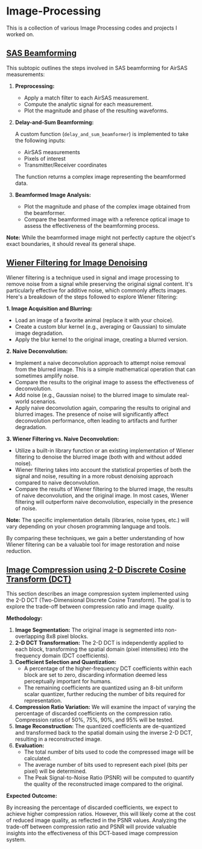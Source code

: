 # Image-Processing
This is a collection of  various Image Processing codes and projects I worked on. 

## [SAS Beamforming](https://github.com/MokshagnaRohit/Image-Processing-/blob/master/SAS%20Beamforming)
This subtopic outlines the steps involved in SAS beamforming for AirSAS measurements:

1. **Preprocessing:**
    * Apply a match filter to each AirSAS measurement.
    * Compute the analytic signal for each measurement.
    * Plot the magnitude and phase of the resulting waveforms.
2. **Delay-and-Sum Beamforming:**

   A custom function (`delay_and_sum_beamformer`) is implemented to take the following inputs:
     * AirSAS measurements
     * Pixels of interest
     * Transmitter/Receiver coordinates

   The function returns a complex image representing the beamformed data.
3. **Beamformed Image Analysis:**

    * Plot the magnitude and phase of the complex image obtained from the beamformer.
    * Compare the beamformed image with a reference optical image to assess the effectiveness of the beamforming process.

**Note:** While the beamformed image might not perfectly capture the object's exact boundaries, it should reveal its general shape.

## [Wiener Filtering for Image Denoising](https://github.com/MokshagnaRohit/Image-Processing-/tree/main/Wiener%20Filtering)

Wiener filtering is a technique used in signal and image processing to remove noise from a signal while preserving the original signal content. It's particularly effective for additive noise, which commonly affects images. Here's a breakdown of the steps followed to explore Wiener filtering:

**1. Image Acquisition and Blurring:**

* Load an image of a favorite animal (replace it with your choice).
* Create a custom blur kernel (e.g., averaging or Gaussian) to simulate image degradation.
* Apply the blur kernel to the original image, creating a blurred version.

**2. Naive Deconvolution:**

* Implement a naive deconvolution approach to attempt noise removal from the blurred image. This is a simple mathematical operation that can sometimes amplify noise.
* Compare the results to the original image to assess the effectiveness of deconvolution.
* Add noise (e.g., Gaussian noise) to the blurred image to simulate real-world scenarios.
* Apply naive deconvolution again, comparing the results to original and blurred images. The presence of noise will significantly affect deconvolution performance, often leading to artifacts and further degradation.

**3. Wiener Filtering vs. Naive Deconvolution:**

* Utilize a built-in library function or an existing implementation of Wiener filtering to denoise the blurred image (both with and without added noise).
* Wiener filtering takes into account the statistical properties of both the signal and noise, resulting in a more robust denoising approach compared to naive deconvolution.
* Compare the results of Wiener filtering to the blurred image, the results of naive deconvolution, and the original image. In most cases, Wiener filtering will outperform naive deconvolution, especially in the presence of noise.

**Note:** The specific implementation details (libraries, noise types, etc.) will vary depending on your chosen programming language and tools.

By comparing these techniques, we gain a better understanding of how Wiener filtering can be a valuable tool for image restoration and noise reduction.

## [Image Compression using 2-D Discrete Cosine Transform (DCT)](https://github.com/MokshagnaRohit/Image-Processing-/tree/main/Image%20Compression%20Using%20DCT)

This section describes an image compression system implemented using the 2-D DCT (Two-Dimensional Discrete Cosine Transform). The goal is to explore the trade-off between compression ratio and image quality.

**Methodology:**

1. **Image Segmentation:** The original image is segmented into non-overlapping 8x8 pixel blocks.
2. **2-D DCT Transformation:** The 2-D DCT is independently applied to each block, transforming the spatial domain (pixel intensities) into the frequency domain (DCT coefficients).
3. **Coefficient Selection and Quantization:**
    - A percentage of the higher-frequency DCT coefficients within each block are set to zero, discarding information deemed less perceptually important for humans.
    - The remaining coefficients are quantized using an 8-bit uniform scalar quantizer, further reducing the number of bits required for representation.
4. **Compression Ratio Variation:** We will examine the impact of varying the percentage of discarded coefficients on the compression ratio. Compression ratios of 50%, 75%, 90%, and 95% will be tested.
5. **Image Reconstruction:** The quantized coefficients are de-quantized and transformed back to the spatial domain using the inverse 2-D DCT, resulting in a reconstructed image.
6. **Evaluation:**
    - The total number of bits used to code the compressed image will be calculated.
    - The average number of bits used to represent each pixel (bits per pixel) will be determined.
    - The Peak Signal-to-Noise Ratio (PSNR) will be computed to quantify the quality of the reconstructed image compared to the original.

**Expected Outcome:**

By increasing the percentage of discarded coefficients, we expect to achieve higher compression ratios. However, this will likely come at the cost of reduced image quality, as reflected in the PSNR values. Analyzing the trade-off between compression ratio and PSNR will provide valuable insights into the effectiveness of this DCT-based image compression system.


